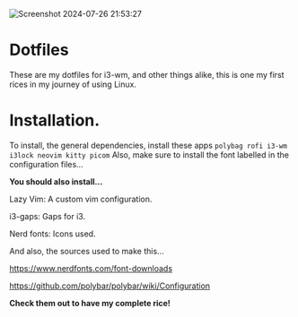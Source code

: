 ![Screenshot 2024-07-26 21:53:27](https://github.com/user-attachments/assets/300d92aa-3b39-4cdf-9029-899a681990a5)

# Dotfiles
These are my dotfiles for i3-wm, and other things alike, this is one my first rices in my journey of using Linux.

# Installation.

To install, the general dependencies, install these apps
```polybag rofi i3-wm i3lock neovim kitty picom```
Also, make sure to install the font labelled in the configuration files...

**You should also install...**

Lazy Vim: A custom vim configuration.

i3-gaps: Gaps for i3.

Nerd fonts: Icons used.

And also, the sources used to make this...

https://www.nerdfonts.com/font-downloads

https://github.com/polybar/polybar/wiki/Configuration

**Check them out to have my complete rice!**

